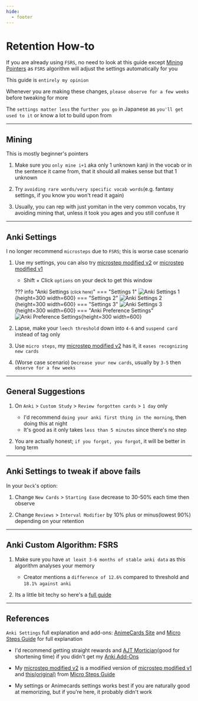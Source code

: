 ```yaml
---
hide:
  - footer
---
```

# Retention How-to

If you are already using `FSRS`, no need to look at this guide except [Mining Pointers](retentionHowTo.md/#mining) as `FSRS` algorithm will adjust the settings automatically for you

This guide is `entirely my opinion`

Whenever you are making these changes, `please observe for a few weeks` before tweaking for more

The `settings matter less` the `further you go` in Japanese as `you'll get used to it` or know a lot to build upon from

---

## Mining

This is mostly beginner's pointers

1. Make sure you `only mine i+1` aka only 1 unknown kanji in the vocab or in the sentence it came from, that it should all makes sense but that 1 unknown

2. Try `avoiding rare words/very specific vocab words`(e.g. fantasy settings, if you know you won't read it again)

3. Usually, you can rep with just yomitan in the very common vocabs, try avoiding mining that, unless it took you ages and you still confuse it

---

## Anki Settings

I no longer recommend `microsteps` due to `FSRS`; this is worse case scenario

1. Use my settings, you can also try [microstep modified v2](https://github.com/LazyGuideJP/LazyGuideJP.github.io/blob/main/docs/img/microstep-v2.png) or [microstep modified v1](https://github.com/LazyGuideJP/LazyGuideJP.github.io/blob/main/docs/img/microstep-v1.png)
    - Shift + Click `options` on your deck to get this window

    ??? info "Anki Settings <small>(click here)</small>"
        === "Settings 1"
            ![Anki Settings 1](../img/anki-settings-1.png){height=300 width=600}
        === "Settings 2"
            ![Anki Settings 2](../img/anki-settings-2-tutorial.png){height=300 width=600}
        === "Settings 3"
            ![Anki Settings 3](../img/anki-settings-3.png){height=300 width=600}
        === "Anki Preference Settings"
            ![Anki Preference Settings](../img/anki-preference-settings.png){height=300 width=600}

2. Lapse, make your `leech threshold` down into `4-6` and `suspend card` instead of tag only

3. Use `micro steps`, my [microstep modified v2](https://github.com/LazyGuideJP/LazyGuideJP.github.io/blob/main/docs/img/microstep-v2.png) has it, it `eases recognizing new cards`

4. (Worse case scenario) `Decrease your new cards`, usually by `3-5` then `observe for a few weeks`

---

## General Suggestions

1. On `Anki` > `Custom Study` > `Review forgotten cards` > `1 day` only
    - I'd recommend `doing your anki first thing in the morning`, then doing this at night
    - It's good as it only takes `less than 5 minutes` since there's no step

2. You are actually honest; `if you forgot, you forgot`, it will be better in long term

---

## Anki Settings to tweak if above fails

In your `Deck`'s option:

1. Change `New Cards` > `Starting Ease` decrease to 30-50% each time then observe

2. Change `Reviews` > `Interval Modifier` by 10% plus or minus(lowest 90%) depending on your retention

---

## Anki Custom Algorithm: FSRS

1. Make sure you have `at least 3-6 months of stable anki data` as this algorithm analyses your memory
    - Creator mentions a `difference of 12.6%` compared to threshold and `18.1% against anki`
    
2. Its a little bit techy so here's a [full guide](https://github.com/open-spaced-repetition/fsrs4anki/blob/main/docs/tutorial.md)

---

## References

`Anki Settings` full explanation and add-ons: [AnimeCards Site](https://animecards.site/ankisetup/) and [Micro Steps Guide](https://cademcniven.com/posts/20210410/) for full explanation

- I'd recommend getting straight rewards and [AJT Mortician](https://ankiweb.net/shared/info/1255924302)(good for shortening time) if you didn't get my [Anki Add-Ons](https://drive.google.com/drive/folders/1dfmYAp0eg_bhhAkohUISYaS6B6QOBtww?usp=sharing)

- My [microstep modified v2](https://github.com/LazyGuideJP/LazyGuideJP.github.io/blob/main/docs/img/microstep-v2.png) is a modified version of [microstep modified v1](https://github.com/LazyGuideJP/LazyGuideJP.github.io/blob/main/docs/img/microstep-v1.png) and [this(original)](https://github.com/LazyGuideJP/LazyGuideJP.github.io/blob/main/docs/img/microstep-v0.png) from [Micro Steps Guide](https://cademcniven.com/posts/20210410/)

- My settings or Animecards settings works best if you are naturally good at memorizing, but if you're here, it probably didn't work